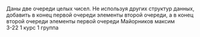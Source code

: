 Даны две очереди целых чисел. Не используя других структур данных, добавить в конец первой очереди элементы второй очереди, а в конец второй очереди элементы первой очереди 
Майорников максим  
3-22
1 курс 1 группа

